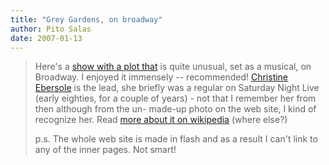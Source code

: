 ```yaml
---
title: "Grey Gardens, on broadway"
author: Pito Salas
date: 2007-01-13
---
```



>
> Here's a [show with a plot that](<http://www.greygardensthemusical.com/>) is
> quite unusual, set as a musical, on  Broadway. I enjoyed it immensely --
> recommended! [Christine
> Ebersole](<http://en.wikipedia.org/wiki/Christine_Ebersole>) is the lead,
> she briefly was a regular on Saturday Night Live (early eighties, for a
> couple of years) - not that I remember her from then although from the un-
> made-up photo on the web site, I kind of recognize her. Read [more about it
> on wikipedia](<http://en.wikipedia.org/wiki/Grey_Gardens_%28musical%29>)
> (where else?)
>
> p.s. The whole web site is made in flash and as a result I can't link to any
> of the inner pages. Not smart!


